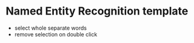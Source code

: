 # Named Entity Recognition template

- select whole separate words 
- remove selection on double click
